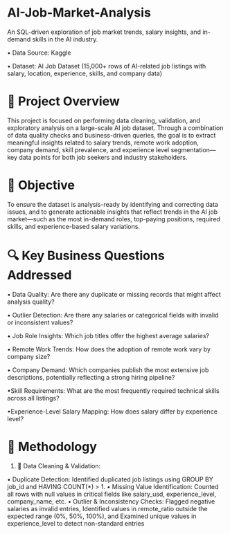 # AI-Job-Market-Analysis
An SQL-driven exploration of job market trends, salary insights, and in-demand skills in the AI industry.

• Data Source: Kaggle

• Dataset: AI Job Dataset (15,000+ rows of AI-related job listings with salary, location, experience, skills, and company data)


# 📌 Project Overview
This project is focused on performing data cleaning, validation, and exploratory analysis on a large-scale AI job dataset. Through a combination of data quality checks and business-driven queries, the goal is to extract meaningful insights related to salary trends, remote work adoption, company demand, skill prevalence, and experience level segmentation—key data points for both job seekers and industry stakeholders.


# 🎯 Objective
To ensure the dataset is analysis-ready by identifying and correcting data issues, and to generate actionable insights that reflect trends in the AI job market—such as the most in-demand roles, top-paying positions, required skills, and experience-based salary variations.


# 🔍 Key Business Questions Addressed

• Data Quality: Are there any duplicate or missing records that might affect analysis quality?

• Outlier Detection: Are there any salaries or categorical fields with invalid or inconsistent values?

• Job Role Insights: Which job titles offer the highest average salaries?

• Remote Work Trends: How does the adoption of remote work vary by company size?

• Company Demand: Which companies publish the most extensive job descriptions, potentially reflecting a strong hiring pipeline?

•Skill Requirements: What are the most frequently required technical skills across all listings?

•Experience-Level Salary Mapping: How does salary differ by experience level?

# 🧪 Methodology

1. 🧹 Data Cleaning & Validation:
 
 • Duplicate Detection: Identified duplicated job listings using GROUP BY job_id and HAVING COUNT(*) > 1.
 • Missing Value Identification: Counted all rows with null values in critical fields like salary_usd, experience_level, company_name, etc.
 • Outlier & Inconsistency Checks: Flagged negative salaries as invalid entries, Identified values in remote_ratio outside the expected range (0%, 50%, 100%), and Examined unique values in experience_level to detect non-standard entries
